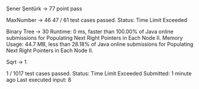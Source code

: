 Şener Şentürk -> 77 point pass

MaxNumber -> 46
47 / 61 test cases passed.
Status: Time Limit Exceeded

Binary Tree -> 30
Runtime: 0 ms, faster than 100.00% of Java online submissions for Populating Next Right Pointers in Each Node II.
Memory Usage: 44.7 MB, less than 28.18% of Java online submissions for Populating Next Right Pointers in Each Node II.


Sqrt -> 1

1 / 1017 test cases passed.
Status: Time Limit Exceeded
Submitted: 1 minute ago
Last executed input:
8

